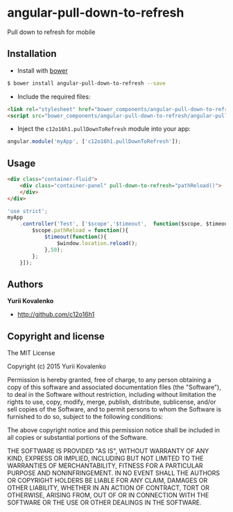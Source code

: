 # angular-pull-down-to-refresh
Pull down to refresh for mobile

## Installation
+ Install with [bower](http://bower.io/)

``` bash
$ bower install angular-pull-down-to-refresh --save
```
+ Include the required files:

``` html
<link rel="stylesheet" href="bower_components/angular-pull-down-to-refresh/angular-pull-down-to-refresh.css">
<script src="bower_components/angular-pull-down-to-refresh/angular-pull-down-to-refresh.js"></script>
```
+ Inject the `c12o16h1.pullDownToRefresh` module into your app:

``` javascript
angular.module('myApp', ['c12o16h1.pullDownToRefresh']);
```
## Usage

``` html
<div class="container-fluid">
    <div class="container-panel" pull-down-to-refresh="pathReload()">
    </div>
</div>
```

``` javascript
'use strict';
myApp
    .controller('Test', ['$scope','$timeout',  function($scope, $timeout) {
        $scope.pathReload = function(){
            $timeout(function(){
                $window.location.reload();
            },50);
        };
    }]);
```

## Authors

**Yurii Kovalenko**

+ http://github.com/c12o16h1

## Copyright and license

  The MIT License

  Copyright (c) 2015 Yurii Kovalenko

  Permission is hereby granted, free of charge, to any person obtaining a copy
  of this software and associated documentation files (the "Software"), to deal
  in the Software without restriction, including without limitation the rights
  to use, copy, modify, merge, publish, distribute, sublicense, and/or sell
  copies of the Software, and to permit persons to whom the Software is
  furnished to do so, subject to the following conditions:

  The above copyright notice and this permission notice shall be included in
  all copies or substantial portions of the Software.

  THE SOFTWARE IS PROVIDED "AS IS", WITHOUT WARRANTY OF ANY KIND, EXPRESS OR
  IMPLIED, INCLUDING BUT NOT LIMITED TO THE WARRANTIES OF MERCHANTABILITY,
  FITNESS FOR A PARTICULAR PURPOSE AND NONINFRINGEMENT. IN NO EVENT SHALL THE
  AUTHORS OR COPYRIGHT HOLDERS BE LIABLE FOR ANY CLAIM, DAMAGES OR OTHER
  LIABILITY, WHETHER IN AN ACTION OF CONTRACT, TORT OR OTHERWISE, ARISING FROM,
  OUT OF OR IN CONNECTION WITH THE SOFTWARE OR THE USE OR OTHER DEALINGS IN
  THE SOFTWARE.
